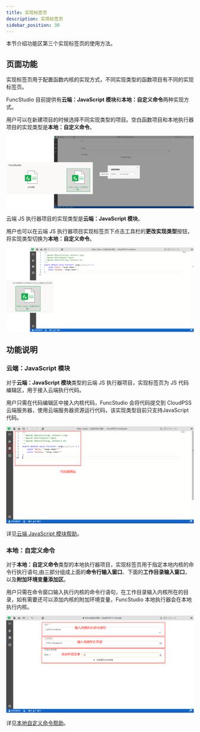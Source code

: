 ```yaml
---
title: 实现标签页
description: 实现标签页
sidebar_position: 30
---
```


本节介绍功能区第三个实现标签页的使用方法。

## 页面功能

实现标签页用于配置函数内核的实现方式，不同实现类型的函数项目有不同的实现标签页。

FuncStudio 目前提供有**云端：JavaScript 模块**和**本地：自定义命令**两种实现方式。

用户可以在新建项目的时候选择不同实现类型的项目。空白函数项目和本地执行器项目的实现类型是**本地：自定义命令**。

![本地自定义命令](./1.png)

云端 JS 执行器项目的实现类型是**云端：JavaScript 模块**。

用户也可以在云端 JS 执行器项目实现标签页下点击工具栏的**更改实现类型**按钮，将实现类型切换为**本地：自定义命令**。

![云端 JavaScript 模块](./2.png)

## 功能说明

### 云端：JavaScript 模块

对于**云端：JavaScript 模块**类型的云端 JS 执行器项目，实现标签页为 JS 代码编辑区，用于接入云端执行代码。

用户只需在代码编辑区中接入内核代码，FuncStudio 会将代码提交到 CloudPSS 云端服务器，使用云端服务器资源运行代码，该实现类型目前只支持JavaScript 代码。

![实现标签页云端 JavaScript 模块](./3.png)

详见[云端 JavaScript 模块帮助](../design/cloud/index.md)。

### 本地：自定义命令

对于**本地：自定义命令**类型的本地执行器项目，实现标签页用于指定本地内核的命令行执行语句,由三部分组成上面的**命令行输入窗口**、下面的**工作目录输入窗口**，以及**附加环境变量添加区**。

用户只需在命令窗口输入执行内核的命令行语句，在工作目录输入内核所在的目录，如有需要还可以添加内核的附加环境变量，FuncStudio 本地执行器会在本地执行内核。

![实现标签页本地自定义命令](./4.png)

详见[本地自定义命令帮助](../design/local/index.md)。




